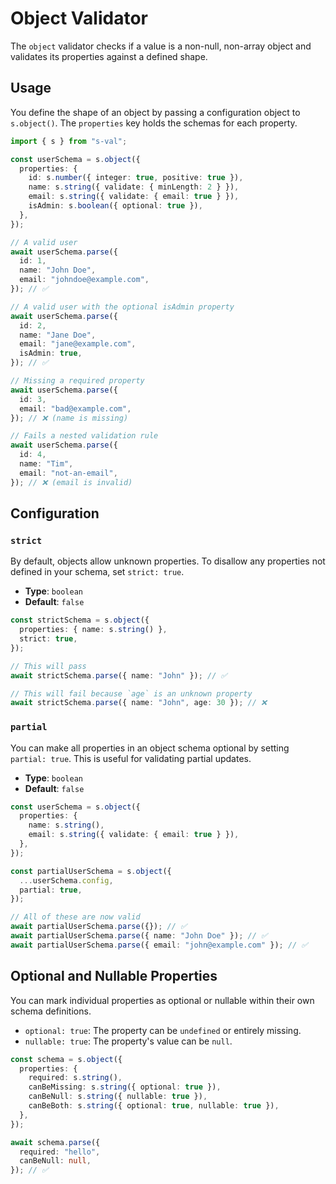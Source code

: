 # Object Validator

The `object` validator checks if a value is a non-null, non-array object and validates its properties against a defined shape.

## Usage

You define the shape of an object by passing a configuration object to `s.object()`. The `properties` key holds the schemas for each property.

```typescript
import { s } from "s-val";

const userSchema = s.object({
  properties: {
    id: s.number({ integer: true, positive: true }),
    name: s.string({ validate: { minLength: 2 } }),
    email: s.string({ validate: { email: true } }),
    isAdmin: s.boolean({ optional: true }),
  },
});

// A valid user
await userSchema.parse({
  id: 1,
  name: "John Doe",
  email: "johndoe@example.com",
}); // ✅

// A valid user with the optional isAdmin property
await userSchema.parse({
  id: 2,
  name: "Jane Doe",
  email: "jane@example.com",
  isAdmin: true,
}); // ✅

// Missing a required property
await userSchema.parse({
  id: 3,
  email: "bad@example.com",
}); // ❌ (name is missing)

// Fails a nested validation rule
await userSchema.parse({
  id: 4,
  name: "Tim",
  email: "not-an-email",
}); // ❌ (email is invalid)
```

## Configuration

### `strict`

By default, objects allow unknown properties. To disallow any properties not defined in your schema, set `strict: true`.

- **Type**: `boolean`
- **Default**: `false`

```typescript
const strictSchema = s.object({
  properties: { name: s.string() },
  strict: true,
});

// This will pass
await strictSchema.parse({ name: "John" }); // ✅

// This will fail because `age` is an unknown property
await strictSchema.parse({ name: "John", age: 30 }); // ❌
```

### `partial`

You can make all properties in an object schema optional by setting `partial: true`. This is useful for validating partial updates.

- **Type**: `boolean`
- **Default**: `false`

```typescript
const userSchema = s.object({
  properties: {
    name: s.string(),
    email: s.string({ validate: { email: true } }),
  },
});

const partialUserSchema = s.object({
  ...userSchema.config,
  partial: true,
});

// All of these are now valid
await partialUserSchema.parse({}); // ✅
await partialUserSchema.parse({ name: "John Doe" }); // ✅
await partialUserSchema.parse({ email: "john@example.com" }); // ✅
```

## Optional and Nullable Properties

You can mark individual properties as optional or nullable within their own schema definitions.

- `optional: true`: The property can be `undefined` or entirely missing.
- `nullable: true`: The property's value can be `null`.

```typescript
const schema = s.object({
  properties: {
    required: s.string(),
    canBeMissing: s.string({ optional: true }),
    canBeNull: s.string({ nullable: true }),
    canBeBoth: s.string({ optional: true, nullable: true }),
  },
});

await schema.parse({
  required: "hello",
  canBeNull: null,
}); // ✅
```
